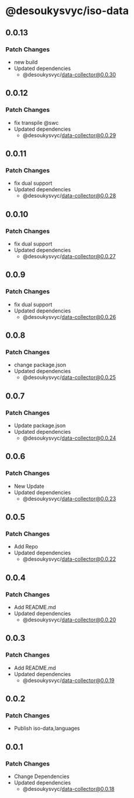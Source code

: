 # @desoukysvyc/iso-data

## 0.0.13

### Patch Changes

- new build
- Updated dependencies
  - @desoukysvyc/data-collector@0.0.30

## 0.0.12

### Patch Changes

- fix transpile @swc
- Updated dependencies
  - @desoukysvyc/data-collector@0.0.29

## 0.0.11

### Patch Changes

- fix dual support
- Updated dependencies
  - @desoukysvyc/data-collector@0.0.28

## 0.0.10

### Patch Changes

- fix dual support
- Updated dependencies
  - @desoukysvyc/data-collector@0.0.27

## 0.0.9

### Patch Changes

- fix dual support
- Updated dependencies
  - @desoukysvyc/data-collector@0.0.26

## 0.0.8

### Patch Changes

- change package.json
- Updated dependencies
  - @desoukysvyc/data-collector@0.0.25

## 0.0.7

### Patch Changes

- Update package.json
- Updated dependencies
  - @desoukysvyc/data-collector@0.0.24

## 0.0.6

### Patch Changes

- New Update
- Updated dependencies
  - @desoukysvyc/data-collector@0.0.23

## 0.0.5

### Patch Changes

- Add Repo
- Updated dependencies
  - @desoukysvyc/data-collector@0.0.22

## 0.0.4

### Patch Changes

- Add README.md
- Updated dependencies
  - @desoukysvyc/data-collector@0.0.20

## 0.0.3

### Patch Changes

- Add README.md
- Updated dependencies
  - @desoukysvyc/data-collector@0.0.19

## 0.0.2

### Patch Changes

- Publish iso-data,languages

## 0.0.1

### Patch Changes

- Change Dependencies
- Updated dependencies
  - @desoukysvyc/data-collector@0.0.18
